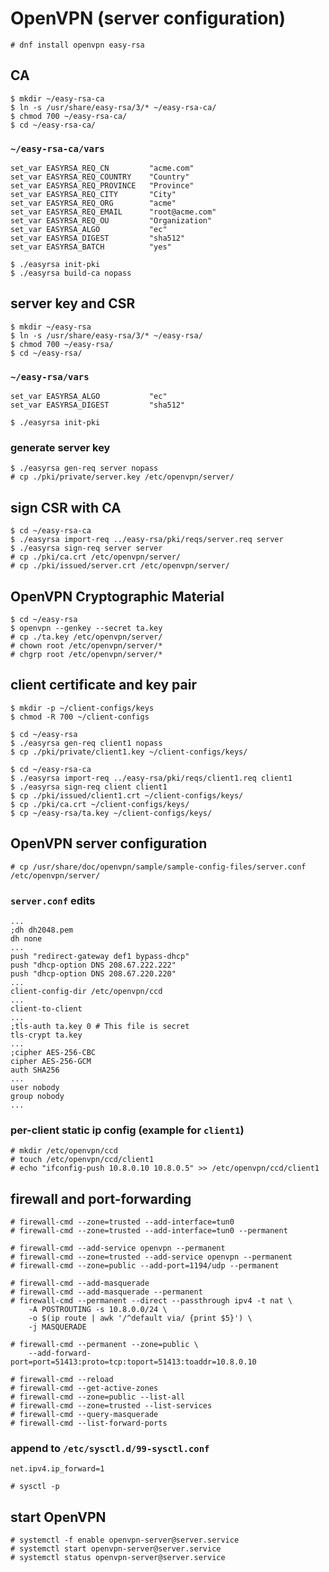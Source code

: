 # OpenVPN (server configuration)


```
# dnf install openvpn easy-rsa
```




## CA

```
$ mkdir ~/easy-rsa-ca
$ ln -s /usr/share/easy-rsa/3/* ~/easy-rsa-ca/
$ chmod 700 ~/easy-rsa-ca/
$ cd ~/easy-rsa-ca/
```

### `~/easy-rsa-ca/vars`

```
set_var EASYRSA_REQ_CN         "acme.com"
set_var EASYRSA_REQ_COUNTRY    "Country"
set_var EASYRSA_REQ_PROVINCE   "Province"
set_var EASYRSA_REQ_CITY       "City"
set_var EASYRSA_REQ_ORG        "acme"
set_var EASYRSA_REQ_EMAIL      "root@acme.com"
set_var EASYRSA_REQ_OU         "Organization"
set_var EASYRSA_ALGO           "ec"
set_var EASYRSA_DIGEST         "sha512"
set_var EASYRSA_BATCH          "yes"
```

```
$ ./easyrsa init-pki
$ ./easyrsa build-ca nopass
```




## server key and CSR

```
$ mkdir ~/easy-rsa
$ ln -s /usr/share/easy-rsa/3/* ~/easy-rsa/
$ chmod 700 ~/easy-rsa/
$ cd ~/easy-rsa/
```

### `~/easy-rsa/vars`

```
set_var EASYRSA_ALGO           "ec"
set_var EASYRSA_DIGEST         "sha512"
```

```
$ ./easyrsa init-pki
```

### generate server key

```
$ ./easyrsa gen-req server nopass
# cp ./pki/private/server.key /etc/openvpn/server/
```




## sign CSR with CA

```
$ cd ~/easy-rsa-ca
$ ./easyrsa import-req ../easy-rsa/pki/reqs/server.req server
$ ./easyrsa sign-req server server
# cp ./pki/ca.crt /etc/openvpn/server/
# cp ./pki/issued/server.crt /etc/openvpn/server/
```




## OpenVPN Cryptographic Material

```
$ cd ~/easy-rsa
$ openvpn --genkey --secret ta.key
# cp ./ta.key /etc/openvpn/server/
# chown root /etc/openvpn/server/*
# chgrp root /etc/openvpn/server/*
```




## client certificate and key pair

```
$ mkdir -p ~/client-configs/keys
$ chmod -R 700 ~/client-configs

$ cd ~/easy-rsa
$ ./easyrsa gen-req client1 nopass
$ cp ./pki/private/client1.key ~/client-configs/keys/

$ cd ~/easy-rsa-ca
$ ./easyrsa import-req ../easy-rsa/pki/reqs/client1.req client1
$ ./easyrsa sign-req client client1
$ cp ./pki/issued/client1.crt ~/client-configs/keys/
$ cp ./pki/ca.crt ~/client-configs/keys/
$ cp ~/easy-rsa/ta.key ~/client-configs/keys/
```




## OpenVPN server configuration

```
# cp /usr/share/doc/openvpn/sample/sample-config-files/server.conf /etc/openvpn/server/
```

### `server.conf` edits

```
...
;dh dh2048.pem
dh none
...
push "redirect-gateway def1 bypass-dhcp"
push "dhcp-option DNS 208.67.222.222"
push "dhcp-option DNS 208.67.220.220"
...
client-config-dir /etc/openvpn/ccd
...
client-to-client
...
;tls-auth ta.key 0 # This file is secret
tls-crypt ta.key
...
;cipher AES-256-CBC
cipher AES-256-GCM
auth SHA256
...
user nobody
group nobody
...
```

### per-client static ip config (example for `client1`)

```
# mkdir /etc/openvpn/ccd
# touch /etc/openvpn/ccd/client1
# echo "ifconfig-push 10.8.0.10 10.8.0.5" >> /etc/openvpn/ccd/client1
```




## firewall and port-forwarding

```
# firewall-cmd --zone=trusted --add-interface=tun0
# firewall-cmd --zone=trusted --add-interface=tun0 --permanent

# firewall-cmd --add-service openvpn --permanent
# firewall-cmd --zone=trusted --add-service openvpn --permanent
# firewall-cmd --zone=public --add-port=1194/udp --permanent

# firewall-cmd --add-masquerade
# firewall-cmd --add-masquerade --permanent
# firewall-cmd --permanent --direct --passthrough ipv4 -t nat \
    -A POSTROUTING -s 10.8.0.0/24 \
    -o $(ip route | awk '/^default via/ {print $5}') \
    -j MASQUERADE

# firewall-cmd --permanent --zone=public \
    --add-forward-port=port=51413:proto=tcp:toport=51413:toaddr=10.8.0.10

# firewall-cmd --reload
# firewall-cmd --get-active-zones
# firewall-cmd --zone=public --list-all
# firewall-cmd --zone=trusted --list-services
# firewall-cmd --query-masquerade
# firewall-cmd --list-forward-ports
```

### append to `/etc/sysctl.d/99-sysctl.conf`

```
net.ipv4.ip_forward=1
```

```
# sysctl -p
```




## start OpenVPN

```
# systemctl -f enable openvpn-server@server.service
# systemctl start openvpn-server@server.service
# systemctl status openvpn-server@server.service
```
